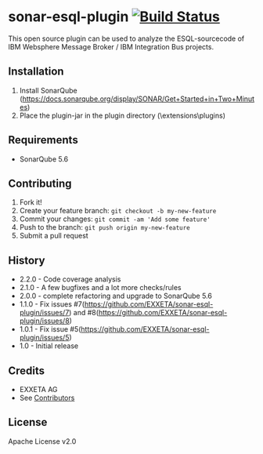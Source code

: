 # sonar-esql-plugin [![Build Status](https://travis-ci.org/EXXETA/sonar-esql-plugin.svg)](https://travis-ci.org/EXXETA/sonar-esql-plugin)


This open source plugin can be used to analyze the ESQL-sourcecode of IBM Websphere Message Broker / IBM Integration Bus projects. 


## Installation

1. Install SonarQube (https://docs.sonarqube.org/display/SONAR/Get+Started+in+Two+Minutes)
2. Place the plugin-jar in the plugin directory (\extensions\plugins)

## Requirements

- SonarQube 5.6


## Contributing

1. Fork it!
2. Create your feature branch: `git checkout -b my-new-feature`
3. Commit your changes: `git commit -am 'Add some feature'`
4. Push to the branch: `git push origin my-new-feature`
5. Submit a pull request

## History

- 2.2.0 - Code coverage analysis
- 2.1.0 - A few bugfixes and a lot more checks/rules
- 2.0.0 - complete refactoring and upgrade to SonarQube 5.6
- 1.1.0 - Fix issues #7(https://github.com/EXXETA/sonar-esql-plugin/issues/7) and #8(https://github.com/EXXETA/sonar-esql-plugin/issues/8)
- 1.0.1 - Fix issue #5(https://github.com/EXXETA/sonar-esql-plugin/issues/5)
- 1.0   - Initial release


## Credits

- EXXETA AG
- See [Contributors](https://www.github.com/EXXETA/sonar-esql-plugin/graphs/contributors)

## License

Apache License v2.0